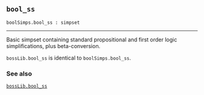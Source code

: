 ## `bool_ss`

``` hol4
boolSimps.bool_ss : simpset
```

------------------------------------------------------------------------

Basic simpset containing standard propositional and first order logic
simplifications, plus beta-conversion.

`bossLib.bool_ss` is identical to `boolSimps.bool_ss`.

### See also

[`bossLib.bool_ss`](#bossLib.bool_ss)
